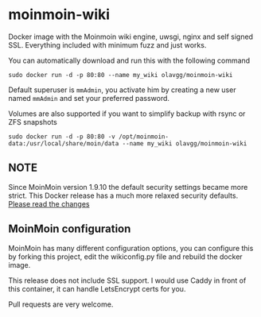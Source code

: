 moinmoin-wiki
=============

Docker image with the Moinmoin wiki engine, uwsgi, nginx and self signed SSL.
Everything included with minimum fuzz and just works.

You can automatically download and run this with the following command

    sudo docker run -d -p 80:80 --name my_wiki olavgg/moinmoin-wiki

Default superuser is `mmAdmin`, you activate him by creating a new user named `mmAdmin` and set your preferred password.

Volumes are also supported if you want to simplify backup with rsync or ZFS snapshots

    sudo docker run -d -p 80:80 -v /opt/moinmoin-data:/usr/local/share/moin/data --name my_wiki olavgg/moinmoin-wiki

NOTE
----

Since MoinMoin version 1.9.10 the default security settings became more strict. This Docker release has a much more relaxed security defaults. [Please read the changes](https://github.com/moinwiki/moin-1.9/blob/1.9.10/docs/CHANGES#L13)

MoinMoin configuration
----------------------

MoinMoin has many different configuration options, you can configure this by forking this project, edit the wikiconfig.py file and rebuild the docker image.

This release does not include SSL support. I would use Caddy in front of this container, it can handle LetsEncrypt certs for you.

Pull requests are very welcome.
